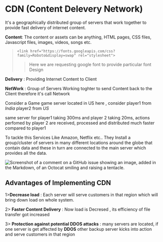 # CDN (Content Delevery Network)

It's a geographically distributed group of servers that work together to provide fast delivery of internet content.

**Content**: The content or assets can be anything, HTML pages, CSS files, Javascript files, images, videos, songs etc.

>```<link href="https://fonts.googleapis.com/css?family=Roboto&display=swap" rel="stylesheet"> ```
>>Here we are requesting google font to provide particular font Design 

**Delivery** : Providing Internet Content to Client

**NetWork** : Group of Servers Working toghter to send Content back to the Client therefore it's call Network


Consider a Game game server located in US 
here , consider
    player1 from *India*
    player2 from *US* 

same server for player1 taking 300ms and player 2 taking 20ms,
actions perfomed by player 2 are received, processed and distributed much faster compared to player1

To tackle this Services Like Amazon, Netflix etc..
They Install a group/cluster of servers in many different locations around the globe that contain data  and these in turn are connected to the main server which provides all the data.


![Screenshot of a comment on a GitHub issue showing an image, added in the Markdown, of an Octocat smiling and raising a tentacle.](https://res.cloudinary.com/practicaldev/image/fetch/s--ZdvnJE5B--/c_limit%2Cf_auto%2Cfl_progressive%2Cq_auto%2Cw_880/https://dev-to-uploads.s3.amazonaws.com/i/xldmv5thyqkugia0yx2c.png)

## Advantages of Implementing CDN

1>**Decrease load** : Each server will serve customers in that region which will bring down load on whole system.

2> **Faster Content Delivery** : Now load is Decresed , its efficiency of file transfer got increased


3> **Protection against potential DDOS attacks** :
many servers are located, if one server is get affected by **DDOS** other backup server kicks into action and serve customers in that region


